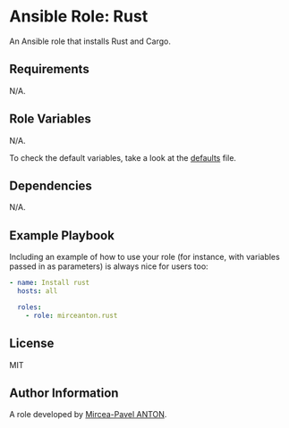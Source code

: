 Ansible Role: Rust
==================

 An Ansible role that installs Rust and Cargo.

Requirements
------------

N/A.

Role Variables
--------------

N/A.

To check the default variables, take a look at the [defaults](defaults/main.yml) file.

Dependencies
------------

N/A.

Example Playbook
----------------

Including an example of how to use your role (for instance, with variables passed in as parameters) is always nice for users too:

```yaml
- name: Install rust
  hosts: all

  roles:
    - role: mirceanton.rust
```

License
-------

MIT

Author Information
------------------

A role developed by [Mircea-Pavel ANTON](https://www.mirceanton.com).
